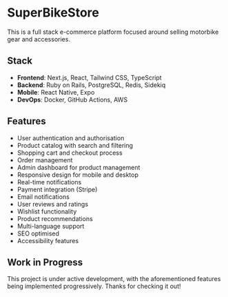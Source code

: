 # SuperBikeStore

This is a full stack e-commerce platform focused around selling motorbike gear and accessories.

## Stack

- **Frontend**: Next.js, React, Tailwind CSS, TypeScript
- **Backend**: Ruby on Rails, PostgreSQL, Redis, Sidekiq 
- **Mobile**: React Native, Expo
- **DevOps**: Docker, GitHub Actions, AWS

## Features

- User authentication and authorisation
- Product catalog with search and filtering
- Shopping cart and checkout process
- Order management
- Admin dashboard for product management
- Responsive design for mobile and desktop
- Real-time notifications
- Payment integration (Stripe)
- Email notifications
- User reviews and ratings
- Wishlist functionality
- Product recommendations
- Multi-language support
- SEO optimised
- Accessibility features

## Work in Progress

This project is under active development, with the aforementioned features being implemented progressively. Thanks for checking it out!